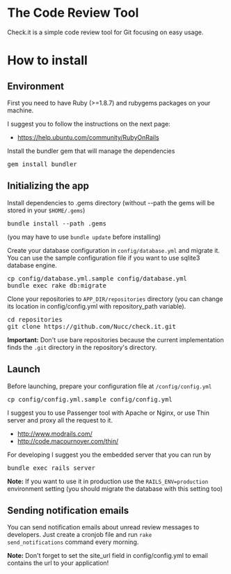 

The Code Review Tool
==============================

Check.it is a simple code review tool for Git focusing on easy usage.


How to install
==============

Environment
-----------

First you need to have Ruby (>=1.8.7) and rubygems packages on your machine.

I suggest you to follow the instructions on the next page:

  * https://help.ubuntu.com/community/RubyOnRails

Install the bundler gem that will manage the dependencies

<pre>
gem install bundler
</pre>


Initializing the app
--------------------

Install dependencies to .gems directory (without --path the gems will be stored in your <code>$HOME/.gems</code>)

<pre>
bundle install --path .gems
</pre>

(you may have to use <code>bundle update</code> before installing)

Create your database configuration in <code>config/database.yml</code> and migrate it. You can use the sample configuration file if you want to use sqlite3 database engine.

<pre>
cp config/database.yml.sample config/database.yml
bundle exec rake db:migrate
</pre>

Clone your repositories to <code>APP_DIR/repositories</code> directory (you can change its location in config/config.yml with repository_path variable).

<pre>
cd repositories
git clone https://github.com/Nucc/check.it.git
</pre>

<b>Important:</b> Don't use bare repositories because the current implementation finds the <code>.git</code> directory in the repository's directory.

Launch
------

Before launching, prepare your configuration file at <code>/config/config.yml</code>

<pre>
cp config/config.yml.sample config/config.yml
</pre>

I suggest you to use Passenger tool with Apache or Nginx, or use Thin server and proxy all the request to it.

 * http://www.modrails.com/
 * http://code.macournoyer.com/thin/

For developing I suggest you the embedded server that you can run by

<pre>
bundle exec rails server
</pre>

<b>Note:</b> If you want to use it in production use the <code>RAILS_ENV=production</code> environment setting (you should migrate the database with this setting too)

Sending notification emails
---------------------------

You can send notification emails about unread review messages to developers. Just create a cronjob file and run <code>rake send_notifications</code> command every morning.

<b>Note:</b> Don't forget to set the site_url field in config/config.yml to email contains the url to your application!